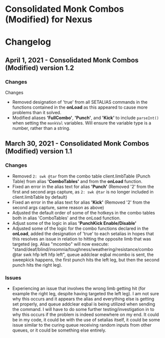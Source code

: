 # Consolidated Monk Combos (Modified) for Nexus
# Changelog

## April 1, 2021 \- Consolidated Monk Combos (Modified) version 1.2
### Changes

Changes

- Removed designation of 'true' from all SETALIAS commands in the functions contained in the **onLoad** as this appeared to cause more problems than it solved.
- Modified aliases **'FullCombo'**, **'Punch'**, and **'Kick'** to include `parseInt()` when setting the `monkVal` variables. Will ensure the variable type is a number, rather than a string.

## March 30, 2021 \- Consolidated Monk Combos (Modified) version 1.1
### Changes

- Removed `2: swk @tar` from the combo table client.limbTable (Punch Table) from alias **'ComboTables'** and from the **onLoad** function.
- Fixed an error in the alias text for alias **'Punch'** (Removed '2' from the first and second args capture, as `2: swk @tar` is no longer included in client.limbTable by default)
- Fixed an error in the alias text for alias **'Kick'** (Removed '2' from the second args capture, same reason as above)
- Adjusted the default order of some of the hotkeys in the combo tables both in alias 'ComboTables' and the onLoad function.
- Adjust some of the logic in alias **'PunchKick Enable/Disable'**
- Adjusted some of the logic for the combo functions declared in the **onLoad**, added the designation of 'true' to each setalias in hopes that this resolves an issue in relation to hitting the opposite limb that was targeted (eg. Alias "mcombo" will now execute: "stand/deaf/blind/insomnia/toughness/weathering/resistance/combo @tar swk hfp left hfp left", queue addclear eqbal mcombo is sent, the sweepkick happens, the first punch hits the left leg, but then the second punch hits the right leg).

### Issues

- Experiencing an issue that involves the wrong limb getting hit (for example the right leg, despite having targeted the left leg). I am not sure why this occurs and it appears the alias and everything else is getting set properly, and queue addclear eqbal is being utilized when sending the command. I will have to do some further testing/investigation in to why this occurs if the problem is indeed somewhere on my end. It could be in my code, it could be with the use of setalias itself, it could be some issue similar to the curing queue receiving random inputs from other queues, or it could be something else entirely.
